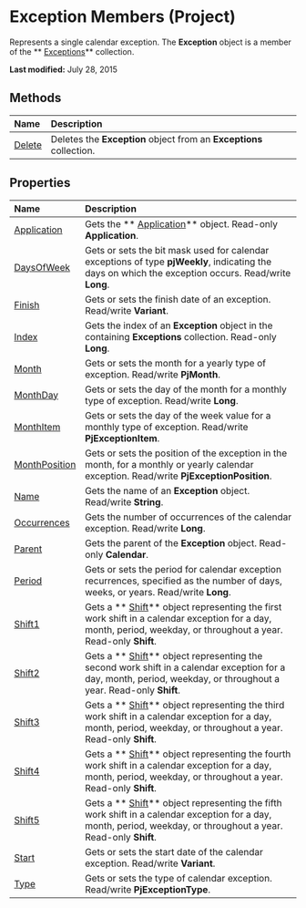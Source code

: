
# Exception Members (Project)
Represents a single calendar exception. The  **Exception** object is a member of the ** [Exceptions](7248983d-071a-5421-7378-0d98b3c6792e.md)** collection.

 **Last modified:** July 28, 2015


## Methods



|**Name**|**Description**|
|:-----|:-----|
| [Delete](0e311cea-411b-9600-1970-b5a4dccf0e5a.md)|Deletes the  **Exception** object from an **Exceptions** collection.|

## Properties



|**Name**|**Description**|
|:-----|:-----|
| [Application](825bce08-9310-659f-eef8-d1c7baece1d0.md)|Gets the  ** [Application](8eb91712-7784-a102-38c0-19bb056c27e9.md)** object. Read-only **Application**.|
| [DaysOfWeek](4b9cf24a-615e-0bd5-f753-47ae6e0a312d.md)|Gets or sets the bit mask used for calendar exceptions of type  **pjWeekly**, indicating the days on which the exception occurs. Read/write  **Long**.|
| [Finish](6cc70993-916e-f093-ab52-2cfdefe3d75a.md)|Gets or sets the finish date of an exception. Read/write  **Variant**.|
| [Index](23231ffb-5539-6ab5-07d8-010dc0cab539.md)|Gets the index of an  **Exception** object in the containing **Exceptions** collection. Read-only **Long**.|
| [Month](9a7a19cd-53de-030d-f784-9edf8e449147.md)|Gets or sets the month for a yearly type of exception. Read/write  **PjMonth**.|
| [MonthDay](a9b6e3f4-4cb2-1011-de42-bf32584e4f3b.md)|Gets or sets the day of the month for a monthly type of exception. Read/write  **Long**.|
| [MonthItem](831b813a-4222-3c86-278b-daa1825f44c2.md)|Gets or sets the day of the week value for a monthly type of exception. Read/write  **PjExceptionItem**.|
| [MonthPosition](afe3c243-5b4d-1e10-cd07-2f36f2447ba5.md)|Gets or sets the position of the exception in the month, for a monthly or yearly calendar exception. Read/write  **PjExceptionPosition**.|
| [Name](ef3e1418-e297-d0c5-4423-f53497a6031b.md)|Gets the name of an  **Exception** object. Read/write **String**.|
| [Occurrences](08f613d2-adf0-fc45-e74a-4de98ea79f9d.md)|Gets the number of occurrences of the calendar exception. Read/write  **Long**.|
| [Parent](9a7d596c-a288-1d68-79b6-3e1272b9a6f1.md)|Gets the parent of the  **Exception** object. Read-only **Calendar**.|
| [Period](357d1a65-a5c4-3ddb-d42a-f7c2e26298a3.md)|Gets or sets the period for calendar exception recurrences, specified as the number of days, weeks, or years. Read/write  **Long**.|
| [Shift1](8b587014-c830-d346-4ba3-5add50f8e548.md)|Gets a  ** [Shift](bf224646-d1c6-bc4a-1cce-a08b2f4e417d.md)** object representing the first work shift in a calendar exception for a day, month, period, weekday, or throughout a year. Read-only **Shift**.|
| [Shift2](55cf1289-9e78-3857-8b35-7880226514ac.md)|Gets a  ** [Shift](bf224646-d1c6-bc4a-1cce-a08b2f4e417d.md)** object representing the second work shift in a calendar exception for a day, month, period, weekday, or throughout a year. Read-only **Shift**.|
| [Shift3](e7a320de-d140-81f9-e0ff-6bf6c4452c31.md)|Gets a  ** [Shift](bf224646-d1c6-bc4a-1cce-a08b2f4e417d.md)** object representing the third work shift in a calendar exception for a day, month, period, weekday, or throughout a year. Read-only **Shift**.|
| [Shift4](295c1f7c-7614-3efb-4fe6-849c8a2b89d6.md)|Gets a  ** [Shift](bf224646-d1c6-bc4a-1cce-a08b2f4e417d.md)** object representing the fourth work shift in a calendar exception for a day, month, period, weekday, or throughout a year. Read-only **Shift**.|
| [Shift5](1275285a-3471-08bd-12b6-d37e60e4d9be.md)|Gets a  ** [Shift](bf224646-d1c6-bc4a-1cce-a08b2f4e417d.md)** object representing the fifth work shift in a calendar exception for a day, month, period, weekday, or throughout a year. Read-only **Shift**.|
| [Start](d0cad4a6-a980-2a62-7692-07a22aac05e1.md)|Gets or sets the start date of the calendar exception. Read/write  **Variant**.|
| [Type](a801b8a4-0a0c-f0e1-22c6-d37eab639201.md)|Gets or sets the type of calendar exception. Read/write  **PjExceptionType**.|
